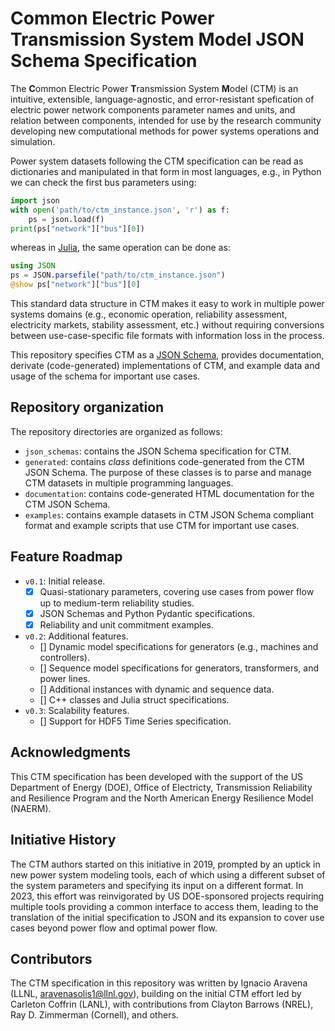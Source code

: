 # Common Electric Power Transmission System Model JSON Schema Specification

The **C**ommon Electric Power **T**ransmission System **M**odel (CTM) is an intuitive, extensible,
language-agnostic, and error-resistant spefication of electric power network components parameter
names and units, and relation between components, intended for use by the research community
developing new computational methods for power systems operations and simulation.

Power system datasets following the CTM specification can be read as dictionaries and manipulated in
that form in most languages, e.g., in Python we can check the first bus parameters using:

```python
import json
with open('path/to/ctm_instance.json', 'r') as f:
    ps = json.load(f)
print(ps["network"]["bus"][0])
```

whereas in [Julia](https://julialang.org/), the same operation can be done as:

```julia
using JSON
ps = JSON.parsefile("path/to/ctm_instance.json")
@show ps["network"]["bus"][0]
```

This standard data structure in CTM makes it easy to work in multiple power systems domains (e.g.,
economic operation, reliability assessment, electricity markets, stability assessment, etc.) without
requiring conversions between use-case-specific file formats with information loss in the process.

This repository specifies CTM as a [JSON Schema](https://json-schema.org/), provides documentation,
derivate (code-generated) implementations of CTM, and example data and usage of the schema for
important use cases.

## Repository organization

The repository directories are organized as follows:

* `json_schemas`: contains the JSON Schema specification for CTM.
* `generated`: contains *class* definitions code-generated from the CTM JSON Schema. The purpose of
               these classes is to parse and manage CTM datasets in multiple programming languages.
* `documentation`: contains code-generated HTML documentation for the CTM JSON Schema.
* `examples`: contains example datasets in CTM JSON Schema compliant format and example scripts that
              use CTM for important use cases.

## Feature Roadmap

* `v0.1`: Initial release.
    - [x] Quasi-stationary parameters, covering use cases from power flow up to medium-term
      reliability studies.
    - [x] JSON Schemas and Python Pydantic specifications.
    - [x] Reliability and unit commitment examples.
* `v0.2`: Additional features.
    - [] Dynamic model specifications for generators (e.g., machines and controllers).
    - [] Sequence model specifications for generators, transformers, and power lines.
    - [] Additional instances with dynamic and sequence data.
    - [] C++ classes and Julia struct specifications.
* `v0.3`: Scalability features.
    - [] Support for HDF5 Time Series specification.

## Acknowledgments

This CTM specification has been developed with the support of the US Department of Energy (DOE),
Office of Electricty, Transmission Reliability and Resilience Program and the North American Energy
Resilience Model (NAERM).

## Initiative History

The CTM authors started on this initiative in 2019, prompted by an uptick in new power system
modeling tools, each of which using a different subset of the system parameters and specifying its
input on a different format. In 2023, this effort was reinvigorated by US DOE-sponsored projects
requiring multiple tools providing a common interface to access them, leading to the translation of
the initial specification to JSON and its expansion to cover use cases beyond power flow and optimal
power flow.

## Contributors

The CTM specification in this repository was written by Ignacio Aravena (LLNL,
aravenasolis1@llnl.gov), building on the initial CTM effort led by Carleton Coffrin (LANL), with
contributions from Clayton Barrows (NREL), Ray D. Zimmerman (Cornell), and others. 
